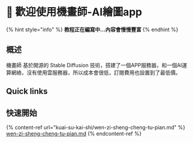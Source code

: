 # 👋 歡迎使用機畫師-AI繪圖app

{% hint style="info" %}
**教程正在編寫中...內容會慢慢豐富**
{% endhint %}

## 概述

機畫師 基於開源的 Stable Diffusion 技術，搭建了一個APP服務器，和一個AI運算網絡，沒有使用雲服務器，所以成本會很低，訂閱費用也設置到了最低價。

## Quick links

## 快速開始



{% content-ref url="kuai-su-kai-shi/wen-zi-sheng-cheng-tu-pian.md" %}
[wen-zi-sheng-cheng-tu-pian.md](kuai-su-kai-shi/wen-zi-sheng-cheng-tu-pian.md)
{% endcontent-ref %}
